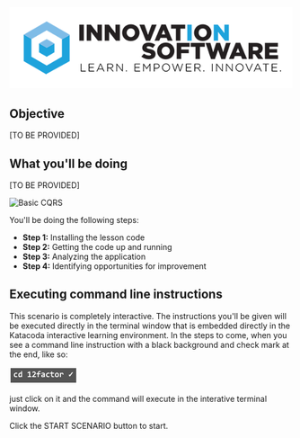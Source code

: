 ![logo](12factor-001/assets/logo-sm.png)

## Objective

[TO BE PROVIDED]

## What you'll be doing 

[TO BE PROVIDED]

![Basic CQRS](msdb-004/assets/CQRS-basic.png)

You'll be doing the following steps:

* **Step 1:** Installing the lesson code
* **Step 2:** Getting the code up and running
* **Step 3:** Analyzing the application
* **Step 4:** Identifying opportunities for improvement

## Executing command line instructions 

This scenario is completely interactive. The instructions you'll be given will be executed directly in the terminal window that is embedded directly in the Katacoda interactive learning environment. In the steps to come, when you see a command line instruction with a black background and check mark at the end, like so:

![Katacoda command line](12factor-010/assets/command-01.png)

just click on it and the command will execute in the interative terminal window.

Click the START SCENARIO button to start.
